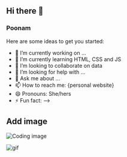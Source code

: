 ## Hi there 👋


### Poonam 
Here are some ideas to get you started:

- 🔭 I’m currently working on ...
- 🌱 I’m currently learning HTML, CSS and JS 
- 👯 I’m looking to collaborate on data 
- 🤔 I’m looking for help with ...
- 💬 Ask me about ...
- 📫 How to reach me: {personal website}
- 😄 Pronouns: She/hers
- ⚡ Fun fact: 
-->

## Add  image

![Coding image](https://i.pinimg.com/originals/95/28/d9/9528d9f204f323faf15940d714b150ec.jpg)

![gif](https://user-images.githubusercontent.com/48526104/113071967-dc77f080-9193-11eb-9c32-f277b41bdf47.gif)
